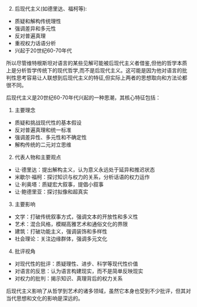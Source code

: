 2. 后现代主义(如德里达、福柯等):

- 质疑和解构传统理性
- 强调差异和多元性
- 反对普遍真理
- 重视权力话语分析
- 兴起于20世纪60-70年代

所以尽管维特根斯坦对语言的某些见解可能被后现代主义者借鉴,但他的哲学本质上是分析哲学传统下的现代哲学,而不是后现代主义。这可能是因为他对语言的批判性思考容易让人联想到后现代主义的特征,但实际上两者的思想取向和方法论都很不同。

后现代主义是20世纪60-70年代兴起的一种思潮，其核心特征包括：

1. 主要理念
- 质疑和挑战现代性的基本假设
- 反对普遍真理和统一标准
- 强调差异性、多元性和不确定性
- 解构传统的二元对立思维

2. 代表人物和主要观点
- 让·德里达：提出解构主义，认为意义永远处于延异和推迟状态
- 米歇尔·福柯：探讨知识与权力的关系，分析话语的权力运作
- 让·利奥塔：质疑宏大叙事，提倡小叙事
- 让·鲍德里亚：探讨拟像和超真实

3. 主要影响
- 文学：打破传统叙事方式，强调文本的开放性和多义性
- 艺术：混合风格，模糊高雅艺术和通俗文化的界限
- 建筑：打破功能主义，强调装饰和多样性
- 社会理论：关注边缘群体，强调多元文化

4. 批评视角
- 对现代性的批评：质疑理性、进步、科学等现代性价值
- 对语言的反思：认为语言构建现实，而不是简单反映现实
- 对权力的批判：揭示知识、真理背后的权力关系

后现代主义影响了从哲学到艺术的诸多领域，虽然它本身也受到不少批评，但其对当代思想和文化的影响是深远的。